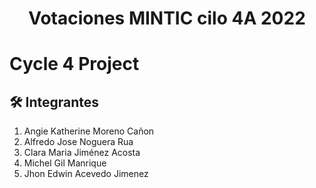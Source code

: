 <h1 align="center">Votaciones MINTIC cilo 4A 2022</h1>

# Cycle 4 Project

## 🛠️ Integrantes
1. Angie Katherine Moreno Cañon
2. Alfredo Jose Noguera Rua
3. Clara Maria Jiménez Acosta
4. Michel Gil Manrique
5. Jhon Edwin Acevedo Jimenez 
